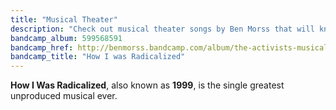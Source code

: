 ```yaml
---
title: "Musical Theater"
description: "Check out musical theater songs by Ben Morss that will knock your socks off, even if you're wearing sandals."
bandcamp_album: 599568591
bandcamp_href: http://benmorss.bandcamp.com/album/the-activists-musical
bandcamp_title: "How I was Radicalized"
---
```


**How I Was Radicalized**, also known as **1999**, is the single greatest unproduced musical ever.